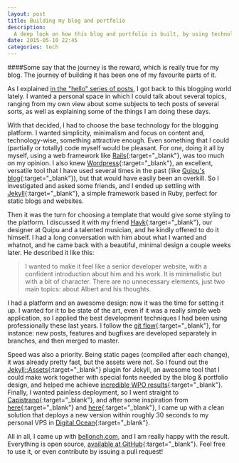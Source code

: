 ```yaml
---
layout: post
title: Building my blog and portfolio
description:
  A deep look on how this blog and portfolio is built, by using technologies such as Jekyll and Capistrano. The first techie post!
date: 2015-05-10 22:45
categories: tech
---
```


####Some say that the journey is the reward, which is really true for my blog. The journey of building it has been one of my favourite parts of it.

As I explained [in the "hello" series of posts](https://bellonch.com/hello-part-one), I got back to this blogging world lately. I wanted a personal space in which I could talk about several topics, ranging from my own view about some subjects to tech posts of several sorts, as well as explaining some of the things I am doing these days.

With that decided, I had to choose the base technology for the blogging platform. I wanted simplicity, minimalism and focus on content and, technology-wise, something attractive enough. Even something that I could (partially or totally) code myself would be pleasant. For one, doing it all by myself, using a web framework like [Rails](http://rubyonrails.org/){:target="_blank"}, was too much on my opinion. I also knew [Wordpress](https://wordpress.com/){:target="_blank"}, an excellent, versatile tool that I have used several times in the past (like [Quipu's blog](http://getquipu.com/blog/){:target="_blank"}), but that would have easily been an overkill. So I investigated and asked some friends, and I ended up settling with [Jekyll](http://jekyllrb.com/){:target="_blank"}, a simple framework based in Ruby, perfect for static blogs and websites.

Then it was the turn for choosing a template that would give some styling to the platform. I discussed it with my friend [Hayk](http://hihayk.com/){:target="_blank"}, our designer at Quipu and a talented musician, and he kindly offered to do it himself. I had a long conversation with him about what I wanted and whatnot, and he came back with a beautiful, minimal design a couple weeks later. He described it like this:

> I wanted to make it feel like a senior developer website, with a confident introduction about him and his work. It is minimalistic but with a bit of character. There are no unnecessary elements, just two main topics: about Albert and his thoughts.

I had a platform and an awesome design: now it was the time for setting it up. I wanted for it to be state of the art, even if it was a really simple web application, so I applied the best development techniques I had been using professionally these last years. I follow the [git flow](http://nvie.com/posts/a-successful-git-branching-model/){:target="_blank"}, for instance: new posts, features and bugfixes are developed separately in branches, and then merged to master.

Speed was also a priority. Being static pages (compiled after each change), it was already pretty fast, but the assets were not. So I found out the [Jekyll::Assets](https://github.com/jekyll-assets/jekyll-assets){:target="_blank"} plugin for Jekyll, an awesome tool that I could make work together with special fonts needed by the blog & portfolio design, and helped me achieve [incredible WPO results](https://developers.google.com/speed/pagespeed/insights/?url=https%3A%2F%2Fbellonch.com){:target="_blank"}. Finally, I wanted painless deployment, so I went straight to [Capistrano](http://capistranorb.com/){:target="_blank"}, and after some inspiration from [here](https://www.digitalocean.com/community/tutorials/how-to-get-started-with-jekyll-on-an-ubuntu-vps){:target="_blank"} and [here](https://gist.github.com/uhlenbrock/286293){:target="_blank"}, I came up with a clean solution that deploys a new version within roughly 30 seconds to my personal VPS in [Digital Ocean](https://www.digitalocean.com/){:target="_blank"}.

All in all, I came up with [bellonch.com](/), and I am really happy with the result. Everything is open source, [available at GitHub](https://github.com/albertbellonch/bellonch.com){:target="_blank"}. Feel free to use it, or even contribute by issuing a pull request!
